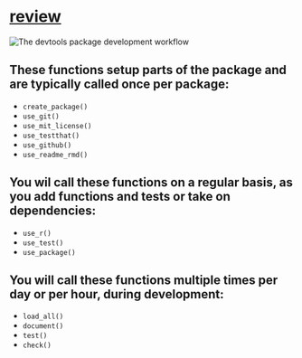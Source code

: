# [review](https://r-pkgs.org/whole-game.html#review)

![The devtools package development workflow](https://r-pkgs.org/diagrams/workflow.png)

## These functions setup parts of the package and are typically called once per package:

* `create_package()`
* `use_git()`
* `use_mit_license()`
* `use_testthat()`
* `use_github()`
* `use_readme_rmd()`

## You wil call these functions on a regular basis, as you add functions and tests or take on dependencies:

* `use_r()`
* `use_test()`
* `use_package()`

## You will call these functions multiple times per day or per hour, during development:

* `load_all()`
* `document()`
* `test()`
* `check()`
